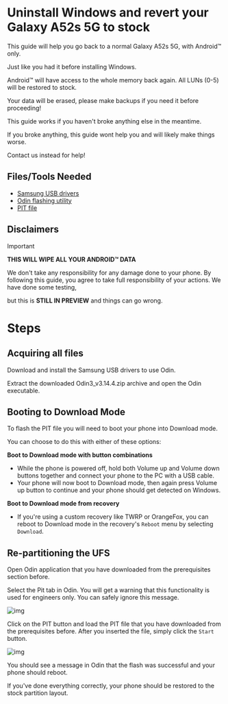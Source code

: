 # Uninstall Windows and revert your Galaxy A52s 5G to stock

This guide will help you go back to a normal Galaxy A52s 5G, with Android™ only.

Just like you had it before installing Windows.

Android™ will have access to the whole memory back again. All LUNs (0-5) will be restored to stock.

Your data will be erased, please make backups if you need it before proceeding!

This guide works if you haven't broke anything else in the meantime.

If you broke anything, this guide wont help you and will likely make things worse.

Contact us instead for help!

## Files/Tools Needed

- [Samsung USB drivers](https://developer.samsung.com/android-usb-driver)
- [Odin flashing utility](../Files/Odin3_v3.14.4.zip)
- [PIT file](../Files/A52SXQ_EUR_OPEN.pit)

## Disclaimers

> [!IMPORTANT]
> **THIS WILL WIPE ALL YOUR ANDROID™ DATA**
>
> We don't take any responsibility for any damage done to your phone. By following this guide, you agree to take full responsibility of your actions. We have done some testing,
>
> but this is **STILL IN PREVIEW** and things can go wrong.

# Steps

## Acquiring all files

Download and install the Samsung USB drivers to use Odin.

Extract the downloaded Odin3_v3.14.4.zip archive and open the Odin executable.

## Booting to Download Mode

To flash the PIT file you will need to boot your phone into Download mode.

You can choose to do this with either of these options:

**Boot to Download mode with button combinations**
- While the phone is powered off, hold both Volume up and Volume down buttons together
and connect your phone to the PC with a USB cable.
- Your phone will now boot to Download mode, then again press
Volume up button to continue and your phone should get detected on Windows.

**Boot to Download mode from recovery**
- If you're using a custom recovery like TWRP or OrangeFox, you can reboot to Download mode
in the recovery's `Reboot` menu by selecting `Download`.

## Re-partitioning the UFS

Open Odin application that you have downloaded from the prerequisites section before.

Select the Pit tab in Odin. You will get a warning that this functionality is used for engineers only. You can safely ignore this message.

![img](images/Odin-1.png)

Click on the PIT button and load the PIT file that you have downloaded from the prerequisites before.
After you inserted the file, simply click the `Start` button.

![img](images/Odin-2.png)

You should see a message in Odin that the flash was successful and your phone should reboot.

If you've done everything correctly, your phone should be restored to the stock partition layout.
